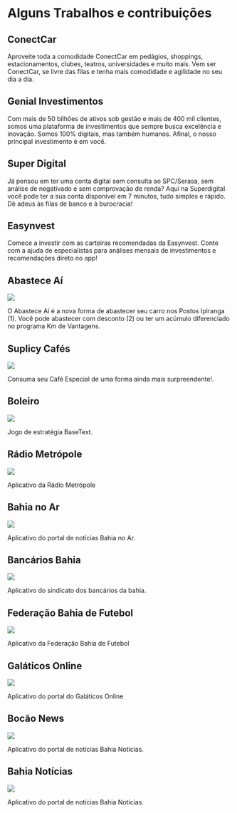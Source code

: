 # Alguns Trabalhos e contribuições

## ConectCar

Aproveite toda a comodidade ConectCar em pedágios, shoppings, estacionamentos, clubes, teatros,
universidades e muito mais. Vem ser ConectCar, se livre das filas e tenha mais comodidade e
agilidade no seu dia a dia.


## Genial Investimentos

Com mais de 50 bilhões de ativos sob gestão e mais de 400 mil clientes, somos uma plataforma de
investimentos que sempre busca excelência e inovação. Somos 100% digitais, mas também humanos.
Afinal, o nosso principal investimento é em você.


## Super Digital

Já pensou em ter uma conta digital sem consulta ao SPC/Serasa, sem análise de negativado e sem
comprovação de renda? Aqui na Superdigital você pode ter a sua conta disponível em 7 minutos,
tudo simples e rápido. Dê adeus às filas de banco e à burocracia!


## Easynvest

Comece a investir com as carteiras recomendadas da Easynvest. Conte com a ajuda de especialistas
para análises mensais de investimentos e recomendações direto no app!

## Abastece Aí

![](https://raw.githubusercontent.com/RafaelBarbosatec/rafaelbarbosatec.github.io/master/images/fulls/abasteceai/img.png)


O Abastece Aí é a nova forma de abastecer seu carro nos Postos Ipiranga (1). Você pode abastecer
com desconto (2) ou ter um acúmulo diferenciado no programa Km de Vantagens.

## Suplicy Cafés

![](https://raw.githubusercontent.com/RafaelBarbosatec/rafaelbarbosatec.github.io/master/images/fulls/suplicy/img.png)

Consuma seu Café Especial de uma forma ainda mais surpreendente!.

## Boleiro

![](https://raw.githubusercontent.com/RafaelBarbosatec/rafaelbarbosatec.github.io/master/images/fulls/boleiro/img.png)

Jogo de estratégia BaseText.

## Rádio Metrópole

![](https://raw.githubusercontent.com/RafaelBarbosatec/rafaelbarbosatec.github.io/master/images/fulls/metropole/img.png)

Aplicativo da Rádio Metrópole

## Bahia no Ar

![](https://raw.githubusercontent.com/RafaelBarbosatec/rafaelbarbosatec.github.io/master/images/fulls/bahianoar/img.png)

Aplicativo do portal de notícias Bahia no Ar.

## Bancários Bahia

![](https://raw.githubusercontent.com/RafaelBarbosatec/rafaelbarbosatec.github.io/master/images/fulls/bancarios/img.png)

Aplicativo do sindicato dos bancários da bahia.

## Federação Bahia de Futebol

![](https://raw.githubusercontent.com/RafaelBarbosatec/rafaelbarbosatec.github.io/master/images/fulls/fbf/img.png)

Aplicativo da Federação Bahia de Futebol


## Galáticos Online

![](https://raw.githubusercontent.com/RafaelBarbosatec/rafaelbarbosatec.github.io/master/images/fulls/galaticos/img.png)

Aplicativo do portal do Galáticos Online

## Bocão News

![](https://raw.githubusercontent.com/RafaelBarbosatec/rafaelbarbosatec.github.io/master/images/fulls/bocao/img.png)

Aplicativo do portal de notícias Bahia Notícias.

## Bahia Notícias

![](https://raw.githubusercontent.com/RafaelBarbosatec/rafaelbarbosatec.github.io/master/images/fulls/bahianoticias/img.png)

Aplicativo do portal de notícias Bahia Notícias.
